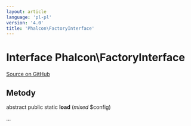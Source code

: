 ```yaml
---
layout: article
language: 'pl-pl'
version: '4.0'
title: 'Phalcon\FactoryInterface'
---
```

# Interface **Phalcon\FactoryInterface**

<a href="https://github.com/phalcon/cphalcon/tree/v4.0.0/phalcon/factoryinterface.zep" class="btn btn-default btn-sm">Source on GitHub</a>

## Metody

abstract public static **load** (*mixed* $config)

...